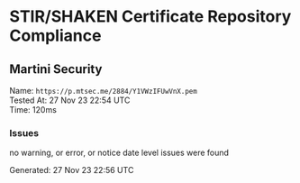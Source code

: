 # STIR/SHAKEN Certificate Repository Compliance

## Martini Security

Name: `https://p.mtsec.me/2884/Y1VWzIFUwVnX.pem`\
Tested At: 27 Nov 23 22:54 UTC\
Time: 120ms

### Issues

no warning, or error, or notice date level issues were found

Generated: 27 Nov 23 22:56 UTC